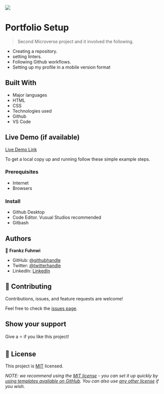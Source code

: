 ![](https://img.shields.io/badge/Microverse-blueviolet)

# Portfolio Setup 

> Second Microverse project and it involved the following.
- Creating a repository.
- setting linters.
- Following Github workflows.
- Setting up my profile in a mobile version format


## Built With

- Major languages
 - HTML
 - CSS
- Technologies used
 - Github
 - VS Code

## Live Demo (if available)

[Live Demo Link](https://livedemo.com)


To get a local copy up and running follow these simple example steps.

### Prerequisites
- Internet
- Browsers

### Install
- Github Desktop
- Code Editor. Vusual Studios recommended
- Gitbash

## Authors

👤 **Frankz Fuhnwi**

- GitHub: [@githubhandle](https://github.com/Franky237)
- Twitter: [@twitterhandle](https://twitter.com/frankzfuhnwi)
- LinkedIn: [LinkedIn](https://www.linkedin.com/in/frankz-fuhnwi-21b59b223/)

## 🤝 Contributing

Contributions, issues, and feature requests are welcome!

Feel free to check the [issues page](../../issues/).

## Show your support

Give a ⭐️ if you like this project!

## 📝 License

This project is [MIT](./LICENSE) licensed.

_NOTE: we recommend using the [MIT license](https://choosealicense.com/licenses/mit/) - you can set it up quickly by [using templates available on GitHub](https://docs.github.com/en/communities/setting-up-your-project-for-healthy-contributions/adding-a-license-to-a-repository). You can also use [any other license](https://choosealicense.com/licenses/) if you wish._